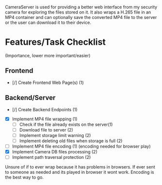 CameraServer is used for providing a better web interface from my security camera for exploring the files stored on it. It also wraps a H.265 file in an MP4 container and can optionally save the converted MP4 file to the server or the user can download it to their device.

# Features/Task Checklist
 (Importance, lower more important/easier)
## Frontend
- [/] Create Frontend Web Page(s) (1) 
## Backend/Server
- [/] Create Backend Endpoints (1)
- [X] Implement MP4 file wrapping (1)
    - [ ] Check if the file already exists on the server(1)
    - [ ] Download file to server (2)
    - [ ] Implement storage limit warning (2)
    - [ ] Implement deleting old files when storage is full (2)
- [ ] Implement MP4 file encoding (1) (encoding needed for browser play)
- [X] Implement Camera DB files processing (2)
- [ ] Implement path traversal protection (2)

Unsure of if to ever wrap because it has problems in browsers. If ever sent to someone as needed and its played in browser it wont work.
Encoding is the best way to go.